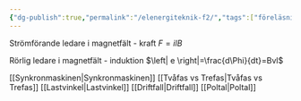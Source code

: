 ```yaml
---
{"dg-publish":true,"permalink":"/elenergiteknik-f2/","tags":["föreläsning","elenergiteknik"]}
---
```


Strömförande ledare i magnetfält - kraft
$F=ilB$

Rörlig ledare i magnetfält - induktion
$\left| e \right|=\frac{d\Phi}{dt}=Bvl$


[[Synkronmaskinen\|Synkronmaskinen]]
[[Tvåfas vs Trefas\|Tvåfas vs Trefas]]
[[Lastvinkel\|Lastvinkel]]
[[Driftfall\|Driftfall]]
[[Poltal\|Poltal]]